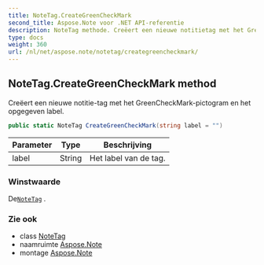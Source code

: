 ```yaml
---
title: NoteTag.CreateGreenCheckMark
second_title: Aspose.Note voor .NET API-referentie
description: NoteTag methode. Creëert een nieuwe notitietag met het GreenCheckMarkpictogram en het opgegeven label.
type: docs
weight: 360
url: /nl/net/aspose.note/notetag/creategreencheckmark/
---
```

## NoteTag.CreateGreenCheckMark method

Creëert een nieuwe notitie-tag met het GreenCheckMark-pictogram en het opgegeven label.

```csharp
public static NoteTag CreateGreenCheckMark(string label = "")
```

| Parameter | Type | Beschrijving |
| --- | --- | --- |
| label | String | Het label van de tag. |

### Winstwaarde

De[`NoteTag`](../) .

### Zie ook

* class [NoteTag](../)
* naamruimte [Aspose.Note](../../notetag/)
* montage [Aspose.Note](../../../)



